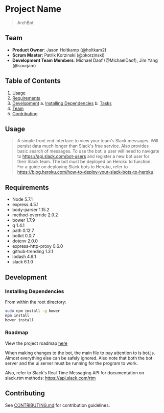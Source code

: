 # Project Name

> ArchBot

## Team

  - __Product Owner__: Jason Holtkamp (@holtkam2)
  - __Scrum Master__: Patrik Korzinski (@pkorzinski)
  - __Development Team Members__: Michael Daof (@MichaelDaof),
                                  Jim Yang (@sourjam)

## Table of Contents

1. [Usage](#Usage)
2. [Requirements](#requirements)
3. [Development](#development)
    a. [Installing Dependencies](#installing-dependencies)
    b. [Tasks](#tasks)
4. [Team](#team)
5. [Contributing](#contributing)

## Usage

> A simple front end interface to view your team's Slack messages. Will persist data much longer than Slack's free service. Also provides basic search of messages.
> To use the bot, a user will need to navigate to https://api.slack.com/bot-users and register a new bot user for their Slack team. 
> The bot must be deployed on Heroku to function. For a guide on deploying Slack bots to Heroku, refer to https://blog.heroku.com/how-to-deploy-your-slack-bots-to-heroku.

## Requirements

- Node 5.7.1
- express 4.5.1
- body-parser 1.15.2
- method-override 2.0.2
- bower 1.7.9
- q 1.4.1
- path 0.12.7
- botkit 0.0.7
- dotenv 2.0.0
- express-http-proxy 0.6.0
- github-trending 1.3.1
- lodash 4.6.1
- slack 6.1.0


## Development


### Installing Dependencies

From within the root directory:

```sh
sudo npm install -g bower
npm install
bower install
```

### Roadmap

View the project roadmap [here](LINK_TO_PROJECT_ISSUES)

When making changes to the bot, the main file to pay attention to is bot.js. Almost everything else can be safely ignored. Also note that both the bot server and the ui server must be running for the program to work.

Also, refer to Slack's Real Time Messaging API for documentation on slack.rtm methods: https://api.slack.com/rtm

## Contributing

See [CONTRIBUTING.md](CONTRIBUTING.md) for contribution guidelines.
